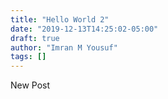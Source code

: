 ```yaml
---
title: "Hello World 2"
date: "2019-12-13T14:25:02-05:00"
draft: true
author: "Imran M Yousuf"
tags: []
---
```


New Post
